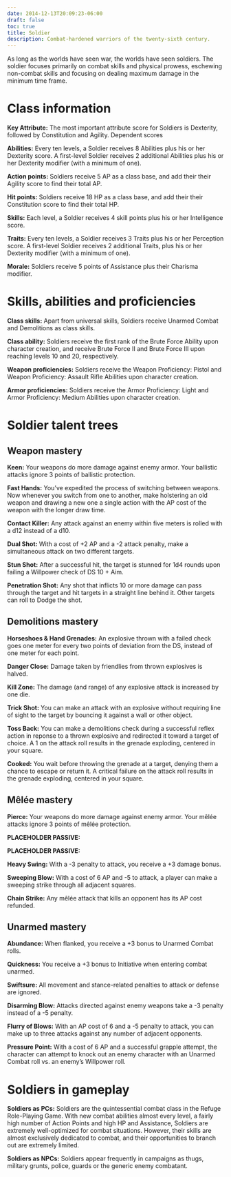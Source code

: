 ```yaml
---
date: 2014-12-13T20:09:23-06:00
draft: false
toc: true
title: Soldier
description: Combat-hardened warriors of the twenty-sixth century.
---
```


As long as the worlds have seen war, the worlds have seen soldiers. The soldier focuses primarily on combat skills and physical prowess, eschewing non-combat skills and focusing on dealing maximum damage in the minimum time frame.

# Class information

**Key Attribute:** The most important attribute score for Soldiers is Dexterity, followed by Constitution and Agility.
Dependent scores

**Abilities:** Every ten levels, a Soldier receives 8 Abilities plus his or her Dexterity score. A first-level Soldier receives 2 additional Abilities plus his or her Dexterity modifier (with a minimum of one).

**Action points:** Soldiers receive 5 AP as a class base, and add their their Agility score to find their total AP.

**Hit points:** Soldiers receive 18 HP as a class base, and add their their Constitution score to find their total HP.

**Skills:** Each level, a Soldier receives 4 skill points plus his or her Intelligence score.

**Traits:** Every ten levels, a Soldier receives 3 Traits plus his or her Perception score. A first-level Soldier receives 2 additional Traits, plus his or her Dexterity modifier (with a minimum of one).

**Morale:** Soldiers receive 5 points of Assistance plus their Charisma modifier.

# Skills, abilities and proficiencies
**Class skills:** Apart from universal skills, Soldiers receive Unarmed Combat and Demolitions as class skills.

**Class ability:** Soldiers receive the first rank of the Brute Force Ability upon character creation, and receive Brute Force II and Brute Force III upon reaching levels 10 and 20, respectively.

**Weapon proficiencies:** Soldiers receive the Weapon Proficiency: Pistol and Weapon Proficiency: Assault Rifle Abilities upon character creation.

**Armor proficiencies:** Soldiers receive the Armor Proficiency:  Light and Armor Proficiency: Medium Abilities upon character creation.

# Soldier talent trees

## Weapon mastery
**Keen:** Your weapons do more damage against enemy armor. Your ballistic attacks ignore 3 points of ballistic protection.

**Fast Hands:** You’ve expedited the process of switching between weapons. Now whenever you switch from one to another, make holstering an old weapon and drawing a new one a single action with the AP cost of the weapon with the longer draw time.

**Contact Killer:** Any attack against an enemy within five meters is rolled with a d12 instead of a d10.

**Dual Shot:** With a cost of +2 AP and a -2 attack penalty, make a simultaneous attack on two different targets.

**Stun Shot:** After a successful hit, the target is stunned for 1d4 rounds upon failing a Willpower check of DS 10 + Aim.

**Penetration Shot:** Any shot that inflicts 10 or more damage can pass through the target and hit targets in a straight line behind it. Other targets can roll to Dodge the shot.

## Demolitions mastery
**Horseshoes & Hand Grenades:** An explosive thrown with a failed check goes one meter for every two points of deviation from the DS, instead of one meter for each point.

**Danger Close:** Damage taken by friendlies from thrown explosives is halved.

**Kill Zone:** The damage (and range) of any explosive attack is increased by one die.

**Trick Shot:** You can make an attack with an explosive without requiring line of sight to the target by bouncing it against a wall or other object.

**Toss Back:** You can make a demolitions check during a successful reflex action in reponse to a thrown explosive and redirected it toward a target of choice. A 1 on the attack roll results in the grenade exploding, centered in your square.

**Cooked:** You wait before throwing the grenade at a target, denying them a chance to escape or return it. A critical failure on the attack roll results in the grenade exploding, centered in your square.

## Mêlée mastery
**Pierce:** Your weapons do more damage against enemy armor. Your mêlée attacks ignore 3 points of mêlée protection.

**PLACEHOLDER PASSIVE:**

**PLACEHOLDER PASSIVE:**

**Heavy Swing:** With a -3 penalty to attack, you receive a +3 damage bonus.

**Sweeping Blow:** With a cost of 6 AP and -5 to attack, a player can make a sweeping strike through all adjacent squares.

**Chain Strike:** Any mêlée attack that kills an opponent has its AP cost refunded.

## Unarmed mastery
**Abundance:** When flanked, you receive a +3 bonus to Unarmed Combat rolls.

**Quickness:** You receive a +3 bonus to Initiative when entering combat unarmed.

**Swiftsure:** All movement and stance-related penalties to attack or defense are ignored.

**Disarming Blow:** Attacks directed against enemy weapons take a -3 penalty instead of a -5 penalty.

**Flurry of Blows:** With an AP cost of 6 and a -5 penalty to attack, you can make up to three attacks against any number of adjacent opponents.

**Pressure Point:** With a cost of 6 AP and a successful grapple attempt, the character can attempt to knock out an enemy character with an Unarmed Combat roll vs. an enemy’s Willpower roll.

# Soldiers in gameplay
**Soldiers as PCs:** Soldiers are the quintessential combat class in the Refuge Role-Playing Game. With new combat abilities almost every level, a fairly high number of Action Points and high HP and Assistance, Soldiers are extremely well-optimized for combat situations. However, their skills are almost exclusively dedicated to combat, and their opportunities to branch out are extremely limited.

**Soldiers as NPCs:** Soldiers appear frequently in campaigns as thugs, military grunts, police, guards or the generic enemy combatant.

